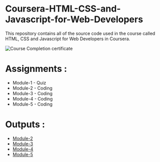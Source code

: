 # Coursera-HTML-CSS-and-Javascript-for-Web-Developers

This repository contains all of the source code used in the course called HTML, CSS and Javascript for Web Developers in Coursera.

![Course Completion certificate](https://github.com/Rajnishkmr2002/Coursera-HTML-CSS-and-JavaScript-for-Web-Developers/blob/master/Certificate.PNG)


# Assignments :

* Module-1 - Quiz 
* Module-2 - Coding
* Module-3 - Coding
* Module-4 - Coding
* Module-5 - Coding


# Outputs :

* [Module-2](https://github.com/Rajnishkmr2002/Coursera-HTML-CSS-and-JavaScript-for-Web-Developers/Assignments/module-2/index.html)
* [Module-3](https://github.com/Rajnishkmr2002/Coursera-HTML-CSS-and-JavaScript-for-Web-Developers/Assignments/module-3/index.html)
* [Module-4](https://github.com/Rajnishkmr2002/Coursera-HTML-CSS-and-JavaScript-for-Web-Developers/Assignments/module-4/index.html)
* [Module-5](https://github.com/Rajnishkmr2002/Coursera-HTML-CSS-and-JavaScript-for-Web-Developers/Assignments/module-5/index.html)
